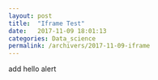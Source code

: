 ```yaml
---
layout: post
title:  "Iframe Test"
date:   2017-11-09 18:01:13
categories: Data_science
permalink: /archivers/2017-11-09-iframe
---
```

add hello alert
<html > 
<head > 
<script src="https://yunho0130.github.io/js/jquery-3.2.1.js" type="text/javascript"></script> 
<script type="text/javascript"> 
   function GetDivInnerHtml()         
   {          
         $.get("https://developer.ibm.com/kr/developer-%EA%B8%B0%EC%88%A0-%ED%8F%AC%EB%9F%BC/2017/11/08/ibm-cloud-dsx-spark/",function(data){   //OR www.google.com
              $( "#divMain" ).html(data);
         });         
   } 

$(document).ready(function(){

   start(); // 문서가 준비되면 start 함수를 실행한다.

   function start(){
      setTimeout(start,1000); // 1초 후 start를 재귀호출한다.
      console.log('hello~'); // 크롬 브라우저라면 F12를 눌러 확인할 수 있다.
      alert('hello~');
   }
});

</script> 
</head> 
<body onload="GetDivInnerHtml()"> 
      <div id="divMain"> </div> 
</body> 
</html>

